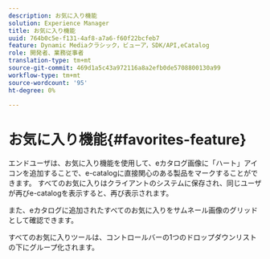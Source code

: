 ```yaml
---
description: お気に入り機能
solution: Experience Manager
title: お気に入り機能
uuid: 764b0c5e-f131-4af8-a7a6-f60f22bcfeb7
feature: Dynamic Mediaクラシック，ビューア，SDK/API,eCatalog
role: 開発者、業務従事者
translation-type: tm+mt
source-git-commit: 469d1a5c43a972116a8a2efb0de5708800130a99
workflow-type: tm+mt
source-wordcount: '95'
ht-degree: 0%

---
```



# お気に入り機能{#favorites-feature}

エンドユーザは、お気に入り機能を使用して、eカタログ画像に「ハート」アイコンを追加することで、e-catalogに直接関心のある製品をマークすることができます。 すべてのお気に入りはクライアントのシステムに保存され、同じユーザが再びe-catalogを表示すると、再び表示されます。

また、eカタログに追加されたすべてのお気に入りをサムネール画像のグリッドとして確認できます。

すべてのお気に入りツールは、コントロールバーの1つのドロップダウンリストの下にグループ化されます。
